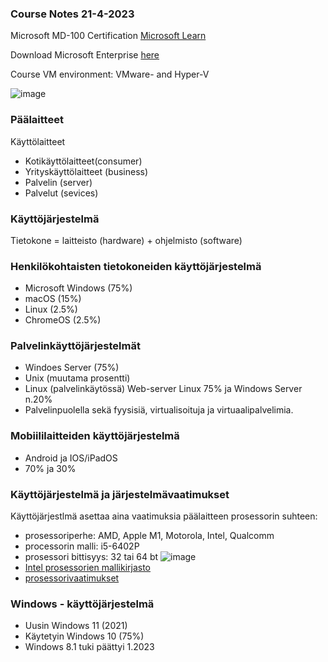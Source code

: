 ### Course Notes 21-4-2023

Microsoft MD-100 Certification [Microsoft Learn](https://partner.microsoft.com/en-rs/asset/collection/modern-desktop-associate-certification-part-1-exam-md100#/)

Download Microsoft Enterprise [here](https://www.microsoft.com/en-us/evalcenter/evaluate-windows-10-enterprise) 

Course VM environment: VMware- and Hyper-V 

![image](https://user-images.githubusercontent.com/19546253/233556588-1e6e1316-4b0f-4e68-bc51-9161a6b857c4.png)

### Päälaitteet

Käyttölaitteet
- Kotikäyttölaitteet(consumer)
- Yrityskäyttölaitteet (business) 
- Palvelin (server)
- Palvelut (sevices)

### Käyttöjärjestelmä

Tietokone = laitteisto (hardware) + ohjelmisto (software)

### Henkilökohtaisten tietokoneiden käyttöjärjestelmä
- Microsoft Windows (75%)
- macOS (15%)
- Linux (2.5%)
- ChromeOS (2.5%)

### Palvelinkäyttöjärjestelmät 

- Windoes Server (75%)
- Unix (muutama prosentti)
- Linux (palvelinkäytössä) Web-server Linux 75% ja Windows Server n.20%
- Palvelinpuolella sekä fyysisiä, virtualisoituja ja virtuaalipalvelimia.


### Mobiililaitteiden käyttöjärjestelmä 

- Android ja IOS/iPadOS
- 70% ja 30%

### Käyttöjärjestelmä ja järjestelmävaatimukset 

Käyttöjärjestlmä asettaa aina vaatimuksia päälaitteen prosessorin suhteen:
- prosessoriperhe: AMD, Apple M1, Motorola, Intel, Qualcomm
- processorin malli: i5-6402P
- prosessori bittisyys: 32 tai 64 bt
 ![image](https://user-images.githubusercontent.com/19546253/233562536-a9e9e19f-cd59-48fb-9514-309e567add56.png)
- [Intel prosessorien mallikirjasto](https://en.wikipedia.org/wiki/List_of_Intel_processors)
- [prosessorivaatimukset](https://learn.microsoft.com/fi-fi/windows-hardware/design/minimum/windows-processor-requirements)


### Windows - käyttöjärjestelmä

- Uusin Windows 11 (2021) 
- Käytetyin Windows 10 (75%)
- Windows 8.1 tuki päättyi 1.2023



